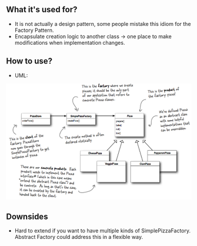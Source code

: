 ## What it's used for?
- It is not actually a design pattern, some people mistake this idiom for the Factory Pattern.
- Encapsulate creation logic to another class -> one place to make modifications when implementation changes.

## How to use?
- UML:
<img src="./pics/simple-factory.png" />

## Downsides
- Hard to extend if you want to have multiple kinds of SimplePizzaFactory. Abstract Factory could address this in a flexible way.
